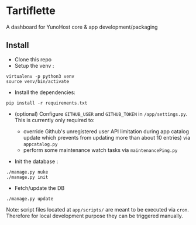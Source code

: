 Tartiflette
===========

A dashboard for YunoHost core & app development/packaging

Install
-------

- Clone this repo
- Setup the venv :

```
virtualenv -p python3 venv
source venv/bin/activate
```

- Install the dependencies: 

```
pip install -r requirements.txt
```

- (optional) Configure `GITHUB_USER` and `GITHUB_TOKEN` in `/app/settings.py`. This is currently only required to:
	- override Github's unregistered user API limitation during app catalog update which prevents from updating more than about 10 entries) via `appcatalog.py`
	- perform some maintenance watch tasks via `maintenancePing.py`

- Init the database :

```
./manage.py nuke
./manage.py init
```

- Fetch/update the DB 

```
./manage.py update
```

Note: script files located at `app/scripts/` are meant to be executed via `cron`. Therefore for local development purpose they can be triggered manually.
